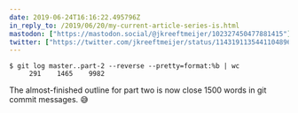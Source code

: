 ```yaml
---
date: 2019-06-24T16:16:22.495796Z
in_reply_to: /2019/06/20/my-current-article-series-is.html
mastodon: ["https://mastodon.social/@jkreeftmeijer/102327450477881415"]
twitter: ["https://twitter.com/jkreeftmeijer/status/1143191135441104896"]
---
```

    $ git log master..part-2 --reverse --pretty=format:%b | wc
         291    1465    9982

The almost-finished outline for part two is now close 1500 words in git commit messages. 😅

